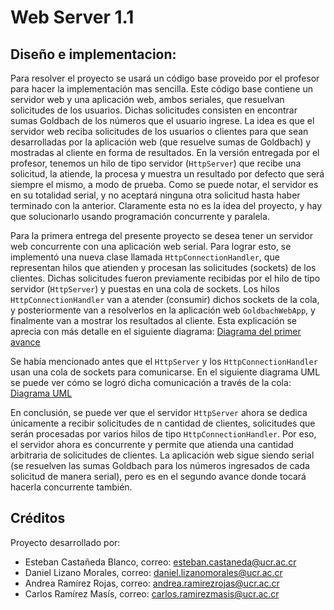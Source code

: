 # **Web Server 1.1**

## Diseño e implementacion:

Para resolver el proyecto se usará un código base proveido por el profesor para hacer la implementación mas sencilla. Este código base contiene un servidor web y una aplicación web, ambos seriales, que resuelvan solicitudes de los usuarios. Dichas solicitudes consisten en encontrar sumas Goldbach de los números que el usuario ingrese. La idea es que el servidor web reciba solicitudes de los usuarios o clientes para que sean desarrolladas por la aplicación web (que resuelve sumas de Goldbach) y mostradas al cliente en forma de resultados. En la versión entregada por el profesor, tenemos un hilo de tipo servidor (`HttpServer`) que recibe una solicitud, la atiende, la procesa y muestra un resultado por defecto que será siempre el mismo, a modo de prueba. Como se puede notar, el servidor es en su totalidad serial, y no aceptará ninguna otra solicitud hasta haber terminado con la anterior. Claramente esta no es la idea del proyecto, y hay que solucionarlo usando programación concurrente y paralela.

Para la primera entrega del presente proyecto se desea tener un servidor web concurrente con una aplicación web serial. Para lograr esto, se implementó una nueva clase llamada `HttpConnectionHandler`, que representan hilos que atienden y procesan las solicitudes (sockets) de los clientes. Dichas solicitudes fueron previamente recibidas por el hilo de tipo servidor (`HttpServer`) y puestas en una cola de sockets. Los hilos `HttpConnectionHandler` van a atender (consumir) dichos sockets de la cola, y posteriormente van a resolverlos en la aplicación web `GoldbachWebApp`, y finalmente van a mostrar los resultados al cliente. Esta explicación se aprecia con más detalle en el siguiente diagrama: [Diagrama del primer avance](../img/Diagrama_primer_avance.png)

Se había mencionado antes que el `HttpServer` y los `HttpConnectionHandler` usan una cola de sockets para comunicarse. En el siguiente diagrama UML se puede ver cómo se logró dicha comunicación a través de la cola: [Diagrama UML](../img/diagramaUML_primer_avace.png)

En conclusión, se puede ver que el servidor `HttpServer` ahora se dedica únicamente a recibir solicitudes de n cantidad de clientes, solicitudes que serán procesadas por varios hilos de tipo `HttpConnectionHandler`. Por eso, el servidor ahora es concurrente y permite que atienda una cantidad arbitraria de solicitudes de clientes. La aplicación web sigue siendo serial (se resuelven las sumas Goldbach para los números ingresados de cada solicitud de manera serial), pero es en el segundo avance donde tocará hacerla concurrente también.


## Créditos

Proyecto desarrollado por:

* Esteban Castañeda Blanco, correo: esteban.castaneda@ucr.ac.cr
* Daniel Lizano Morales, correo: daniel.lizanomorales@ucr.ac.cr
* Andrea Ramírez Rojas, correo: andrea.ramirezrojas@ucr.ac.cr
* Carlos Ramírez Masís, correo: carlos.ramirezmasis@ucr.ac.cr
